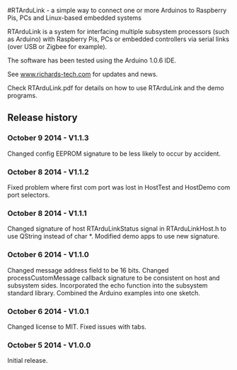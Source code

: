 #RTArduLink - a simple way to connect one or more Arduinos to Raspberry Pis, PCs and Linux-based embedded systems

RTArduLink is a system for interfacing multiple subsystem processors (such as Arduino) with Raspberry Pis, PCs or 
embedded controllers via serial links (over USB or Zigbee for example).

The software has been tested using the Arduino 1.0.6 IDE.

See www.richards-tech.com for updates and news.

Check RTArduLink.pdf for details on how to use RTArduLink and the demo programs.

## Release history

### October 9 2014 - V1.1.3
Changed config EEPROM signature to be less likely to occur by accident.

### October 8 2014 - V1.1.2
Fixed problem where first com port was lost in HostTest and HostDemo com port selectors.

### October 8 2014 - V1.1.1
Changed signature of host RTArduLinkStatus signal in RTArduLinkHost.h to use QString instead of char *. Modified demo apps to use new signature.

### October 6 2014 - V1.1.0
Changed message address field to be 16 bits. Changed processCustomMessage callback signature to be consistent on host and subsystem sides. Incorporated the echo function into the subsystem standard library. Combined the Arduino examples into one sketch.

### October 6 2014 - V1.0.1
Changed license to MIT. Fixed issues with tabs.

### October 5 2014 - V1.0.0
Initial release.
